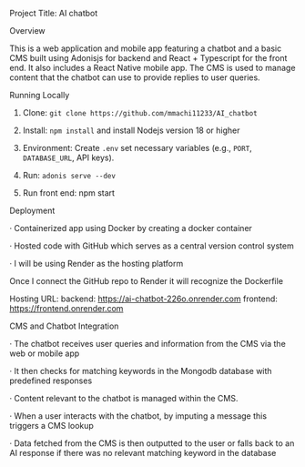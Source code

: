 Project Title: AI chatbot 


Overview


This is a web application and mobile app featuring a chatbot and a basic CMS built using Adonisjs for backend and React + Typescript for the front end. It also includes a React Native mobile app. The CMS is used to manage content that the chatbot can use to provide replies to user queries.


Running Locally


1. Clone: `git clone https://github.com/mmachi11233/AI_chatbot`

2. Install: `npm install` and install Nodejs version 18 or higher

3. Environment: Create `.env` set necessary variables (e.g., `PORT`, `DATABASE_URL`, API keys).

4. Run: `adonis serve --dev`

5. Run front end: npm start


Deployment


· Containerized app using Docker by creating a docker container

· Hosted code with GitHub which serves as a central version control system

· I will be using Render as the hosting platform


Once I connect the GitHub repo to Render it will recognize the Dockerfile


Hosting URL: 
backend: https://ai-chatbot-226o.onrender.com
frontend: https://frontend.onrender.com




CMS and Chatbot Integration


· The chatbot receives user queries and information from the CMS via the web or mobile app

· It then checks for matching keywords in the Mongodb database with predefined responses

· Content relevant to the chatbot is managed within the CMS.

· When a user interacts with the chatbot, by imputing a message this triggers a CMS lookup

· Data fetched from the CMS is then outputted to the user or falls back to an AI response if there was no relevant matching keyword in the database
